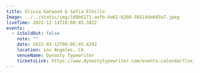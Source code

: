 ```yaml
---
title: Olivia Gatwood & Safia Elhillo
Image: ../../static/img/1d8b6171-aefb-4a62-b2b8-50514da0d3a7.jpeg
liveTime: 2021-12-14T18:00:45.382Z
events:
  - isSoldOut: false
    note: ""
    date: 2022-03-12T00:05:45.429Z
    location: Los Angeles, CA
    venueName: Dynasty Typewriter
    ticketsLink: https://www.dynastytypewriter.com/events-calendar?loxi_pathname=%2Folivia-gatwood-safia-elhillo-1920
---
```

